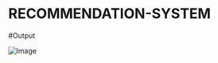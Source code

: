 # RECOMMENDATION-SYSTEM




#Output

![Image](https://github.com/user-attachments/assets/5aa04c1b-905e-4482-8394-9b640d4a5177)

